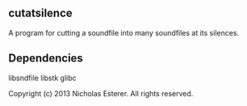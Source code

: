 cutatsilence
------------

A program for cutting a soundfile into many soundfiles at its silences.

Dependencies
------------

libsndfile
libstk
glibc

Copyright (c) 2013 Nicholas Esterer. All rights reserved.

